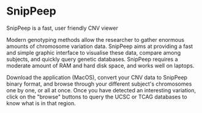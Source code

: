 # SnipPeep
SnipPeep is a fast, user friendly CNV viewer

Modern genotyping methods allow the researcher to gather enormous amounts of chromosome variation
data. SnipPeep aims at providing a fast and simple graphic interface to visualise these data,
compare among subjects, and quickly query genetic databases. SnipPeep requires a moderate amount
of RAM and hard disk space, and works well on laptops.

Download the application (MacOS), convert your CNV data to SnipPeep binary format, and browse through
your different subject's chromosomes one by one, or all at once. Once you have detected an
interesting variation, click on the "browse" buttons to query the UCSC or TCAG databases to know
what is in that region.
